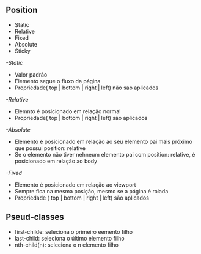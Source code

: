 ## Position

* Static
* Relative
* Fixed
* Absolute
* Sticky


*-Static*
 - Valor padrão
 - Elemento segue o fluxo da página
 - Propriedade( top | bottom | right | left) não sao aplicados


*-Relative*
- Elemnto é posicionado em relação normal
- Propriedade( top | bottom | right | left) são aplicados


*-Absolute*
- Elemento é posicionado em relação ao seu elemento pai mais próximo que possui position: relative
- Se o elemento não tiver nehneum elemento pai com position: relative, é posicionado em relação ao body


*-Fixed*
 - Elemento é posicionado em relação ao viewport
 - Sempre fica na mesma posição, mesmo se a página é rolada
 - Propriedade ( top | bottom | right | left) são aplicados


## Pseud-classes
- first-childe: seleciona o primeiro eemento filho
- last-child: seleciona o último elemento filho
- nth-child(n): seleciona o n elemento filho 


